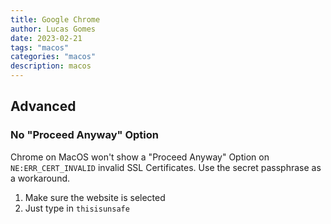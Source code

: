 ```yaml
---
title: Google Chrome
author: Lucas Gomes
date: 2023-02-21
tags: "macos"
categories: "macos"
description: macos
---
```

## Advanced

### No "Proceed Anyway" Option

Chrome on MacOS won't show a "Proceed Anyway" Option on `NE:ERR_CERT_INVALID` invalid SSL Certificates. Use the secret passphrase as a workaround.

1. Make sure the website is selected
2. Just type in `thisisunsafe`
